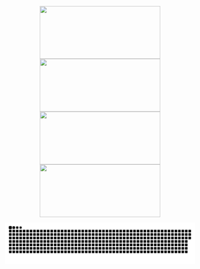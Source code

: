 <p align="center">
<a href="https://github.com/treschar/comingsoon#gh-dark-mode-only">
  <img height=140dp width=320dp align="center" src="https://github-readme-stats.vercel.app/api/pin/?username=treschar&repo=comingsoon&theme=dark#gh-dark-mode-only" />
</a>
<a href="https://github.com/treschar/comingsoon#gh-light-mode-only">
  <img height=140dp width=320dp align="center" src="https://github-readme-stats.vercel.app/api/pin/?username=treschar&repo=comingsoon&theme=light#gh-light-mode-only" />
</a>
<br />
<a href="https://github.com/treschar/comingsoon#gh-dark-mode-only">
  <img height=140dp width=320dp align="center" src="https://github-readme-stats.vercel.app/api/pin/?username=treschar&repo=comingsoon&theme=dark#gh-dark-mode-only" />
</a>
<a href="https://github.com/treschar/comingsoon#gh-light-mode-only">
  <img height=140dp width=320dp align="center" src="https://github-readme-stats.vercel.app/api/pin/?username=treschar&repo=comingsoon   &theme=light#gh-light-mode-only" />
</a>
</p>

![snake_svg](https://github.com/TresChar/TresChar/blob/output/github-contribution-grid-snake-dark.svg?palette=github-dark)


<!-- Proudly created with GPRM ( https://gprm.itsvg.in ) -->
